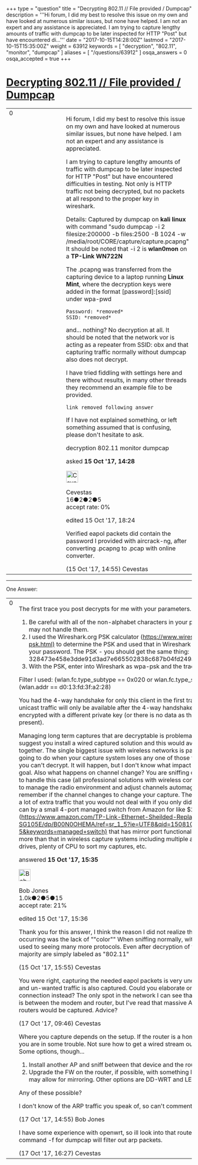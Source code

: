 +++
type = "question"
title = "Decrypting 802.11 // File provided / Dumpcap"
description = '''Hi forum, I did my best to resolve this issue on my own and have looked at numerous similar issues, but none have helped. I am not an expert and any assistance is appreciated. I am trying to capture lengthy amounts of traffic with dumpcap to be later inspected for HTTP &quot;Post&quot; but have encountered di...'''
date = "2017-10-15T14:28:00Z"
lastmod = "2017-10-15T15:35:00Z"
weight = 63912
keywords = [ "decryption", "802.11", "monitor", "dumpcap" ]
aliases = [ "/questions/63912" ]
osqa_answers = 0
osqa_accepted = true
+++

<div class="headNormal">

# [Decrypting 802.11 // File provided / Dumpcap](/questions/63912/decrypting-80211-file-provided-dumpcap)

</div>

<div id="main-body">

<div id="askform">

<table id="question-table" style="width:100%;"><colgroup><col style="width: 50%" /><col style="width: 50%" /></colgroup><tbody><tr class="odd"><td style="width: 30px; vertical-align: top"><div class="vote-buttons"><div id="post-63912-score" class="post-score" title="current number of votes">0</div><div id="favorite-count" class="favorite-count"></div></div></td><td><div id="item-right"><div class="question-body"><p>Hi forum, I did my best to resolve this issue on my own and have looked at numerous similar issues, but none have helped. I am not an expert and any assistance is appreciated.</p><p>I am trying to capture lengthy amounts of traffic with dumpcap to be later inspected for HTTP "Post" but have encountered difficulties in testing. Not only is HTTP traffic not being decrypted, but no packets at all respond to the proper key in wireshark.</p><p>Details: Captured by dumpcap on <strong>kali linux</strong> with command "sudo dumpcap -i 2 filesize:200000 -b files:2500 -B 1024 -w /media/root/CORE/capture/capture.pcapng" It should be noted that -i 2 is <strong>wlan0mon</strong> on a <strong>TP-Link WN722N</strong></p><p>The .pcapng was transferred from the capturing device to a laptop running <strong>Linux Mint</strong>, where the decryption keys were added in the format [password]:[ssid] under wpa-pwd</p><pre><code>Password: *removed*
SSID: *removed*</code></pre><p>and... nothing? No decryption at all. It should be noted that the network vor is acting as a repeater from SSID: obx and that capturing traffic normally without dumpcap also does not decrypt.</p><p>I have tried fiddling with settings here and there without results, in many other threads they recommend an example file to be provided.</p><pre><code>link removed following answer</code></pre><p>If I have not explained something, or left something assumed that is confusing, please don't hesitate to ask.</p></div><div id="question-tags" class="tags-container tags">decryption 802.11 monitor dumpcap</div><div id="question-controls" class="post-controls"></div><div class="post-update-info-container"><div class="post-update-info post-update-info-user"><p>asked <strong>15 Oct '17, 14:28</strong></p><img src="https://secure.gravatar.com/avatar/efcb279bb8d15ec2008e888616469d1f?s=32&amp;d=identicon&amp;r=g" class="gravatar" width="32" height="32" alt="Cevestas&#39;s gravatar image" /><p>Cevestas<br />
<span class="score" title="16 reputation points">16</span><span title="2 badges"><span class="badge1">●</span><span class="badgecount">2</span></span><span title="2 badges"><span class="silver">●</span><span class="badgecount">2</span></span><span title="5 badges"><span class="bronze">●</span><span class="badgecount">5</span></span><br />
<span class="accept_rate" title="Rate of the user&#39;s accepted answers">accept rate:</span> <span title="Cevestas has no accepted answers">0%</span></p></div><div class="post-update-info post-update-info-edited"><p>edited 15 Oct '17, 18:24</p></div></div><div id="comments-container-63912" class="comments-container"><span id="63914"></span><div id="comment-63914" class="comment"><div id="post-63914-score" class="comment-score"></div><div class="comment-text"><p>Verified eapol packets did contain the password I provided with aircrack-ng, after converting .pcapng to .pcap with online converter.</p></div><div id="comment-63914-info" class="comment-info"><span class="comment-age">(15 Oct '17, 14:55)</span> Cevestas</div></div></div><div id="comment-tools-63912" class="comment-tools"></div><div class="clear"></div><div id="comment-63912-form-container" class="comment-form-container"></div><div class="clear"></div></div></td></tr></tbody></table>

------------------------------------------------------------------------

<div class="tabBar">

<span id="sort-top"></span>

<div class="headQuestions">

One Answer:

</div>

</div>

<span id="63916"></span>

<div id="answer-container-63916" class="answer accepted-answer">

<table style="width:100%;"><colgroup><col style="width: 50%" /><col style="width: 50%" /></colgroup><tbody><tr class="odd"><td style="width: 30px; vertical-align: top"><div class="vote-buttons"><div id="post-63916-score" class="post-score" title="current number of votes">0</div></div></td><td><div class="item-right"><div class="answer-body"><p>The first trace you post decrypts for me with your parameters. A couple of points:</p><ol><li>Be careful with all of the non-alphabet characters in your password as Wireshark may not handle them.</li><li>I used the Wireshark.org PSK calculator (<a href="https://www.wireshark.org/tools/wpa-psk.html)">https://www.wireshark.org/tools/wpa-psk.html)</a> to determine the PSK and used that in Wireshark instead of messing with your password. The PSK - you should get the same thing: 328473e458e3dde91d3ad7e665502838c687b04fd249a4bb415ffa7d3a39e088</li><li>With the PSK, enter into Wireshark as wpa-psk and the trace decrypts.</li></ol><p>Filter I used: (wlan.fc.type_subtype == 0x020 or wlan.fc.type_subtype == 0x28) &amp;&amp; (wlan.addr == d0:13:fd:3f:a2:28)</p><p>You had the 4-way handshake for only this client in the first trace provided. Note that unicast traffic will only be available after the 4-way handshake; prior to this it is likely encrypted with a different private key (or there is no data as the device was not present).</p><p>Managing long term captures that are decryptable is problematic and difficult. I would suggest you install a wired captured solution and this would avoid having to decrypt all together. The single biggest issue with wireless networks is packet loss; what are you going to do when your capture system loses any one of those four eapol frames? Then you can't decrypt. It will happen, but I don't know what impact that has on your ultimate goal. Also what happens on channel change? You are sniffing on all possible channels to handle this case (all professional solutions with wireless controllers have the ability to manage the radio environment and adjust channels automagically). Or, you have to remember if the channel changes to change your capture. Then you might be handling a lot of extra traffic that you would not deal with if you only did a wired capture. You can by a small 4-port managed switch from Amazon for like $25 (<a href="https://www.amazon.com/TP-Link-Ethernet-Sheilded-Replacement-TL-SG105E/dp/B00N0OHEMA/ref=sr_1_5?ie=UTF8&amp;qid=1508106778&amp;sr=8-5&amp;keywords=managed+switch)">https://www.amazon.com/TP-Link-Ethernet-Sheilded-Replacement-TL-SG105E/dp/B00N0OHEMA/ref=sr_1_5?ie=UTF8&amp;qid=1508106778&amp;sr=8-5&amp;keywords=managed+switch)</a> that has mirror port functionality. I would spend a lot more than that in wireless capture systems including multiple adapters, solid state drives, plenty of CPU to sort my captures, etc.</p></div><div class="answer-controls post-controls"></div><div class="post-update-info-container"><div class="post-update-info post-update-info-user"><p>answered <strong>15 Oct '17, 15:35</strong></p><img src="https://secure.gravatar.com/avatar/0a47ef51dd9c9996d194a4983295f5a4?s=32&amp;d=identicon&amp;r=g" class="gravatar" width="32" height="32" alt="Bob%20Jones&#39;s gravatar image" /><p>Bob Jones<br />
<span class="score" title="1014 reputation points"><span>1.0k</span></span><span title="2 badges"><span class="badge1">●</span><span class="badgecount">2</span></span><span title="5 badges"><span class="silver">●</span><span class="badgecount">5</span></span><span title="15 badges"><span class="bronze">●</span><span class="badgecount">15</span></span><br />
<span class="accept_rate" title="Rate of the user&#39;s accepted answers">accept rate:</span> <span title="Bob Jones has 19 accepted answers">21%</span></p></div><div class="post-update-info post-update-info-edited"><p>edited 15 Oct '17, 15:36</p></div></div><div id="comments-container-63916" class="comments-container"><span id="63917"></span><div id="comment-63917" class="comment"><div id="post-63917-score" class="comment-score"></div><div class="comment-text"><p>Thank you for this answer, I think the reason I did not realize the decryption was infact occurring was the lack of ""color"" When sniffing normally, without monitor mode, I'm used to seeing many more protocols. Even after decryption of the first trace the majority are simply labeled as "802.11"</p></div><div id="comment-63917-info" class="comment-info"><span class="comment-age">(15 Oct '17, 15:55)</span> Cevestas</div></div><span id="63971"></span><div id="comment-63971" class="comment"><div id="post-63971-score" class="comment-score"></div><div class="comment-text"><p>You were right, capturing the needed eapol packets is very uncertain, and excessive and un-wanted traffic is also captured. Could you elaborate on using a wired connection instead? The only spot in the network I can see that would capture all traffic is between the modem and router, but I've read that massive ARP spam from other routers would be captured. Advice?</p></div><div id="comment-63971-info" class="comment-info"><span class="comment-age">(17 Oct '17, 09:46)</span> Cevestas</div></div><span id="63982"></span><div id="comment-63982" class="comment"><div id="post-63982-score" class="comment-score"></div><div class="comment-text"><p>Where you capture depends on the setup. If the router is a home unit with built-in wifi, you are in some trouble. Not sure how to get a wired stream out of the unit to analyze. Some options, though...</p><ol><li>Install another AP and sniff between that device and the router (what I would do)</li><li>Upgrade the FW on the router, if possible, with something like openwrt and that may allow for mirroring. Other options are DD-WRT and LEDE.</li></ol><p>Any of these possible?</p><p>I don't know of the ARP traffic you speak of, so can't comment.</p></div><div id="comment-63982-info" class="comment-info"><span class="comment-age">(17 Oct '17, 14:55)</span> Bob Jones</div></div><span id="63984"></span><div id="comment-63984" class="comment"><div id="post-63984-score" class="comment-score"></div><div class="comment-text"><p>I have some experience with openwrt, so ill look into that route. As for arp, the command -f for dumpcap will filter out arp packets.</p></div><div id="comment-63984-info" class="comment-info"><span class="comment-age">(17 Oct '17, 16:27)</span> Cevestas</div></div></div><div id="comment-tools-63916" class="comment-tools"></div><div class="clear"></div><div id="comment-63916-form-container" class="comment-form-container"></div><div class="clear"></div></div></td></tr></tbody></table>

</div>

<div class="paginator-container-left">

</div>

</div>

</div>

